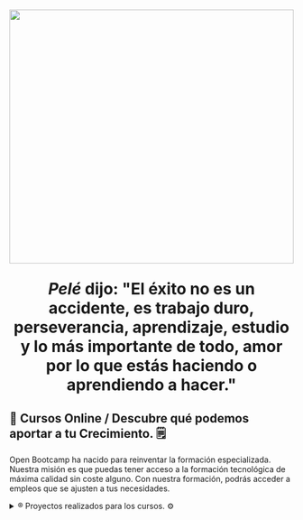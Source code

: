 <h1 align="center"><img src="https://vlctesting.es/wp-content/uploads/2022/08/Open-Bootcamp-768x768.png" width="100%" height="450px" ><span><p> <cite>Pelé</cite> dijo: "El éxito no es un accidente, es trabajo duro, perseverancia, aprendizaje, estudio y lo más importante de todo, amor por lo que estás haciendo o aprendiendo a hacer." </p></span> </h1>

 <div>
  <h2>📰 
Cursos Online / Descubre qué podemos aportar a tu Crecimiento. 🗒️</h2>
 <p align-text="justify">Open Bootcamp ha nacido para reinventar la formación especializada. Nuestra misión es que puedas tener acceso a la formación tecnológica de máxima calidad sin coste alguno. Con nuestra formación, podrás acceder a empleos que se ajusten a tus necesidades.</p>
 </div>


<details>
  <summary>®️ Proyectos realizados para los cursos. ⚙️</summary>

### 📲 Introducción a la programación. 💻!!
- 🏵️Ejercicios tema 3
- ✅Ejercicios tema 4
- 💱Ejercicios tema 8
- 📝Ejercicios tema 9

### 📲 Java Básico. 💻!!
- 🏵️Entrega ejercicios tema 1
- ✅Entrega ejercicios tema 2
- 💱Entrega ejercicios tema 3
- 📝Entrega ejercicios tema 4
- 🗂️Entrega ejercicios tema 5
- 🗂️Entrega ejercicios temas 7, 8 y 9
</details>
